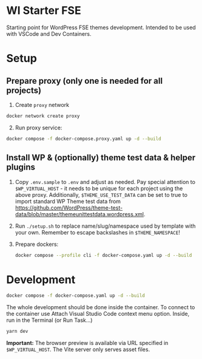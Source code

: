 # WI Starter FSE

Starting point for WordPress FSE themes development.
Intended to be used with VSCode and Dev Containers.

# Setup

## Prepare proxy (only one is needed for all projects)

1. Create `proxy` network

```sh
docker network create proxy
```

2. Run proxy service:

```sh
docker compose -f docker-compose.proxy.yaml up -d --build
```

## Install WP & (optionally) theme test data & helper plugins

1. Copy `.env.sample` to `.env` and adjust as needed.
   Pay special attention to `$WP_VIRTUAL_HOST` - it needs to be unique for each project using the above proxy.
   Additionally, `$THEME_USE_TEST_DATA` can be set to true to import standard WP Theme test data from
   https://github.com/WordPress/theme-test-data/blob/master/themeunittestdata.wordpress.xml.

2. Run `./setup.sh` to replace name/slug/namespace used by template with your own.
   Remember to escape backslashes in `$THEME_NAMESPACE`!

3. Prepare dockers:

    ```sh
    docker compose --profile cli -f docker-compose.yaml up -d --build
    ```

# Development

```sh
docker compose -f docker-compose.yaml up -d --build
```

The whole development should be done inside the container.
To connect to the container use Attach Visual Studio Code context menu option.
Inside, run in the Terminal (or Run Task...)

```sh
yarn dev
```

**Important:** The browser preview is available via URL specified in `$WP_VIRTUAL_HOST`. The Vite server only serves asset files.
